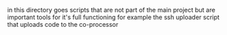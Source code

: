 in this directory goes scripts that are not part of the
main project but are important tools for it's full functioning
for example the ssh uploader script that uploads code to the co-processor